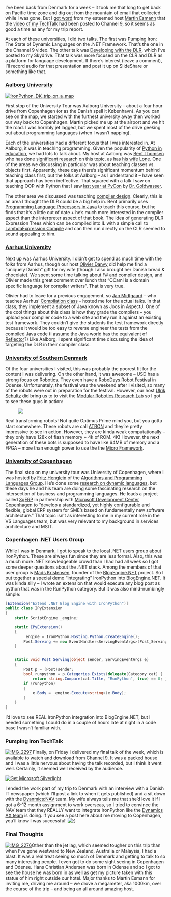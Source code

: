 I’ve been back from Denmark for a week – it took me that long to get
back on Pacific time zone and dig out from the mountain of email that
collected while I was gone. But I [got
word](http://twitter.com/martinesmann/status/4074900218) from my
esteemed host [Martin Esmann](http://twitter.com/martinesmann) that the
[video of my
TechTalk](http://channel9.msdn.com/posts/martinesmann/Pumping-Iron-Dynamic-Languages-on-NET/)
had been posted to Channel 9, so it seems as good a time as any for my
trip report.

At each of these universities, I did two talks. The first was Pumping
Iron: The State of Dynamic Languages on the .NET Framework. That’s the
one in the Channel 9 video. The other talk was [Developing with the
DLR](http://cid-0d9bc809858885a4.skydrive.live.com/self.aspx/DevHawk%20Content/Presentations/Developing%20on%20the%20DLR.pptx),
which I’ve posted to my Skydrive. That talk was more focused on the CLR
and DLR as a platform for language development. If there’s interest
(leave a comment), I’ll record audio for that presentation and post it
up on SlideShare or something like that.

### [Aalborg University](http://en.aau.dk/)

[![IronPython\_DK\_trip\_on\_a\_map](http://s3.amazonaws.com/devhawk_images/WindowsLiveWriter/DanishUniversityTourTripReport_9595/IronPython_DK_trip_on_a_map_thumb.png "IronPython_DK_trip_on_a_map")](http://s3.amazonaws.com/devhawk_images/WindowsLiveWriter/DanishUniversityTourTripReport_9595/IronPython_DK_trip_on_a_map_2.png)

First stop of the University Tour was Aalborg University – about a four
hour drive from Copenhagen (or as the Danish spell it København). As you
can see on the map, we started with the furthest university away then
worked our way back to Copenhagen. Martin picked me up at the airport
and we hit the road. I was horribly jet lagged, but we spent most of the
drive geeking out about programming languages (when I wasn’t napping).

Each of the universities had a different focus that I was interested in.
At Aalborg, it was in teaching programming. Given the popularity of
[Python in
education](http://www.python.org/community/sigs/current/edu-sig/), we
had lots to talk about. My host at Aalborg was [Bent
Thomsen](http://www.cs.aau.dk/~bt/) who has done [significant
research](http://www.springerlink.com/content/u481122hk38w4j32/) on this
topic, as has [his wife
Lone](http://www.springerlink.com/content/2267261t17202k77/). One of the
areas we discussing in particular was about teaching classes vs. objects
first. Apparently, these days there’s significant momentum behind
teaching class first, but the folks at Aalborg – as I understand it –
have seen that approach has been ineffective. That squared with a talk I
saw on teaching OOP with Python that I saw [last year at
PyCon](http://us.pycon.org/2008/conference/talks/?search=Goldwasser) by
[Dr. Goldwasser](http://euler.slu.edu/~goldwasser/publications/).

The other area we discussed was teaching [compiler
design](https://intranet.cs.aau.dk/education/courses/2009/spo). Clearly,
this is an area I thought the DLR could be a big help in. Bent primarily
uses [Programming Language Processors in
Java](http://www.amazon.com/Programming-Language-Processors-Java-Interpreters/dp/0130257869)
to teach this course, but he finds that it’s a little out of date + he’s
much more interested in the compiler aspect than the interpreter aspect
of that book. The idea of generating DLR Expression Trees which can be
compiled into IL with a simple call to
[LambdaExpression.Compile](http://dlr.codeplex.com/SourceControl/changeset/view/27854#580545)
and can then run directly on the CLR seemed to sound appealing to him.

### [Aarhus University](http://www.au.dk/en)

Next up was Aarhus University. I didn’t get to spend as much time with
the folks from Aarhus, though our host [Olivier
Danvy](http://www.brics.dk/~danvy/) did help me find a “uniquely Danish”
gift for my wife (though I also brought her Danish bread & chocolate).
We spent some time talking about F\# and compiler design, and Olivier
made this great comment over lunch that “OCaml is a domain specific
language for compiler writers”. That is very true.

Olivier had to leave for a previous engagement, so [Jan
Midtgaard](http://www.brics.dk/~jmi/) – who teaches Aarhus’ [Compilation
class](https://www.daimi.au.dk/dOvs/) – hosted me for the actual talks.
In that class, they implement a subset of Java known as Joos in AspectJ.
One of the cool things about this class is how they grade the compilers
– you upload your complier code to a web site and they run it against an
existing test framework. They couldn’t give the students the test
framework directly because it would be too easy to reverse engineer the
tests from the compiled Java code (I assume the Java world has the
equivalent of [Reflector](http://www.red-gate.com/products/reflector/)?)
Like Aalborg, I spent significant time discussing the idea of targeting
the DLR in their compiler class.

### [University of Southern Denmark](http://www.sdu.dk/?sc_lang=en)

Of the four universities I visited, this was probably the poorest fit
for the content I was delivering. On the other hand, it was awesome –
USD has a strong focus on Robotics. They even have a [RoboDays Robot
Festival](http://www.robodays.com/activities/robodays-robot-festival-in-odense.aspx)
in Odense. Unfortunately, the festival was the weekend after I visited,
so many of the robots were out in preparation for the festival. However,
our host [Ulrik Schultz](http://www.mip.sdu.dk/people/Staff/ups.html)
did bring us to to visit the [Modular Robotics Research
Lab](http://modular.mmmi.sdu.dk/wiki/Main_Page) so I got to see these
guys in action:

<div
id="scid:5737277B-5D6D-4f48-ABFC-DD9C333F4C5D:03a073ea-5567-4e13-ba0d-d2b78cf96155"
class="wlWriterEditableSmartContent"
style="padding-bottom: 0px; margin: 0px auto; padding-left: 0px; width: 425px; padding-right: 0px; display: block; float: none; padding-top: 0px">

<div id="d33c395b-2d4e-4e85-b752-23636cfbfe64"
style="margin: 0px; padding: 0px; display: inline;">

<div>

[![](http://s3.amazonaws.com/devhawk_images/WindowsLiveWriter/DanishUniversityTourTripReport_9595/videod9804c33b78e.jpg)](http://www.youtube.com/watch?v=SYizuooEs7s)

</div>

</div>

</div>

Real transforming robots! Not quite Optimus Prime mind you, but you
gotta start somewhere. These robots are call
[ATRON](http://modular.mmmi.sdu.dk/wiki/ATRON) and they’re pretty
impressive to see in action. However, they are kinda weak
computationally – they only have 128k of flash memory + 4k of ROM. 4K!
However, the next generation of these bots is supposed to have like 64MB
of memory and a FPGA – more than enough power to use the the [Micro
Framework](http://www.microsoft.com/netmf).

### [University of Copenhagen](http://www.ku.dk/english/)

The final stop on my university tour was University of Copenhagen, where
I was hosted by [Fritz
Henglein](http://www.diku.dk/hjemmesider/ansatte/henglein/) of the
[Algorithms and Programming Languages
Group](http://www.diku.dk/Forskning/algorithmsandprogramminlanguages/).
He’s done some [research on dynamic
languages](http://www.diku.dk/hjemmesider/ansatte/henglein//publications//henglein94b.html),
but these days he and his team are doing some fascinating research on
the intersection of business and programming languages. He leads a
project called [3gERP](http://www.3gerp.org/) in partnership with
[Microsoft Development Center
Copenhagen](http://www.microsoft.com/danmark/mdcc/default.mspx) to
“develop a standardized, yet highly configurable and flexible, global
ERP system for SME’s based on fundamentally new software architecture.”
That topic isn’t as interesting to me in my current role in the VS
Languages team, but was very relevant to my background in services
architecture and MSIT.

### Copenhagen .NET Users Group

While I was in Denmark, I got to speak to the local .NET users group
about IronPython. These are always fun since they are less formal. Also,
this was a much more .NET knowledgeable crowd than I had had all week so
I got some deeper questions about the .NET stack. Among the members of
that user group is [Mads Kristensen](http://madskristensen.net/),
founder of the [BlogEngine.NET](http://www.dotnetblogengine.net/)
project. So I put together a special demo “integrating” IronPython into
BlogEngine.NET. It was kinda silly – I wrote an extension that would
execute any blog post as python that was in the RunPython category. But
it was also mind-numbingly simple:

``` csharp
[Extension("Extend .NET Blog Engine with IronPython")]
public class IPyExtension
{
    static ScriptEngine _engine;

    static IPyExtension()
    {
        _engine = IronPython.Hosting.Python.CreateEngine();
        Post.Serving += new EventHandler<ServingEventArgs>(Post_Serving);
    }


    static void Post_Serving(object sender, ServingEventArgs e)
    {
        Post p = (Post)sender;
        bool runpython = p.Categories.Exists(delegate(Category cat) {
            return string.Compare(cat.Title, "RunPython", true) == 0; });
        if (runpython)
        {
            e.Body = _engine.Execute<string>(e.Body);
        }
    }
}
```

I’d love to see REAL IronPython integration into BlogEngine.NET, but I
needed something I could do in a couple of hours late at night in a code
base I wasn’t familiar with.

### Pumping Iron TechTalk

[![IMG\_2297](http://s3.amazonaws.com/devhawk_images/WindowsLiveWriter/DanishUniversityTourTripReport_9595/IMG_2297_thumb.jpg "IMG_2297")](http://s3.amazonaws.com/devhawk_images/WindowsLiveWriter/DanishUniversityTourTripReport_9595/IMG_2297_2.jpg)
Finally, on Friday I delivered my final talk of the week, which is
available to watch and download from [Channel
9](http://channel9.msdn.com/posts/martinesmann/Pumping-Iron-Dynamic-Languages-on-NET/).
It was a packed house and I was a little nervous about having the talk
recorded, but I think it went well. Certainly, it seemed well received
by the audience.

[![Get Microsoft
Silverlight](http://go.microsoft.com/fwlink/?LinkId=108181)](http://go.microsoft.com/fwlink/?LinkID=124807)

I ended the work part of my trip to Denmark with an interview with a
Danish IT newspaper (which I’ll post a link to when it gets published)
and a sit down with the
[Dyanmics:NAV](http://www.microsoft.com/dynamics/en/us/products/nav-overview.aspx)
team. My wife always tells me that she’d love it if I got a 6-12 month
assignment to work overseas, so I tried to convince the NAV team that
they REALLY want to integrate IronPython like the [Dynamics AX
team](http://www.langnetsymposium.com/2009/talks/13-RomanIvantsov-IronPythonMSDynamic.html)
is doing. If you see a post here about me moving to Copenhagen, you’ll
know I was successful!
![:)](http://devhawk.net/wp-includes/images/smilies/icon_smile.gif)

### Final Thoughts

[![IMG\_2276](http://s3.amazonaws.com/devhawk_images/WindowsLiveWriter/DanishUniversityTourTripReport_9595/IMG_2276_thumb.jpg "IMG_2276")](http://s3.amazonaws.com/devhawk_images/WindowsLiveWriter/DanishUniversityTourTripReport_9595/IMG_2276_2.jpg)Other
than the jet lag, which seemed tougher on this trip than when I’ve gone
westward to New Zealand, Australia or Malaysia, I had a blast. It was a
real treat seeing so much of Denmark and getting to talk to so many
interesting people. I even got to do some sight seeing in Copenhagen and
Odense. Hans Christian Andersen was born in Odense and so I got to see
the house he was born in as well as get my picture taken with this
statue of him right outside our hotel. Major thanks to Martin Esmann for
inviting me, driving me around – we drove a megameter, aka 1000km, over
the course of the trip – and being an all around amazing host.
